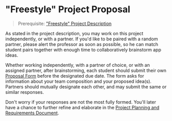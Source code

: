 # "Freestyle" Project Proposal

> Prerequisite: ["Freestyle" Project Description](/projects/freestyle.md)

As stated in the project description, you may work on this project independently, or with a partner. If you'd like to be paired with a random partner, please alert the professor as soon as possible, so he can match student pairs together with enough time to collaboratively brainstorm app ideas.

Whether working independently, with a partner of choice, or with an assigned partner, after brainstorming, each student should submit their own [Proposal Form](https://forms.gle/pa9dMBPheaSxfAgHA) before the designated due date. The form asks for information about your team composition and your proposed idea(s). Partners should mutually designate each other, and may submit the same or similar responses.

Don't worry if your responses are not the most fully formed. You'll later have a chance to further refine and elaborate in the [Project Planning and Requirements Document](/projects/freestyle/requirements.md).
